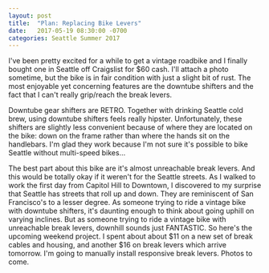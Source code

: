 ```yaml
---
layout: post
title:  "Plan: Replacing Bike Levers"
date:   2017-05-19 08:30:00 -0700
categories: Seattle Summer 2017
---
```


I've been pretty excited for a while to get a vintage
roadbike and I finally bought one in Seattle off Craigslist for $60 cash. I'll
attach a photo sometime, but the bike is in fair condition with just a slight
bit of rust. The most enjoyable yet concerning features are the downtube shifters
and the fact that I can't really grip/reach the break levers.

Downtube gear shifters are RETRO. Together with drinking Seattle cold brew, using downtube
shifters feels really hipster.
Unfortunately, these shifters are slightly less convenient because of where they are
located on the bike: down on the frame rather than where the hands sit on the
handlebars. I'm glad they work because I'm not sure it's possible to bike
Seattle without multi-speed bikes...

The best part about this bike are it's almost unreachable break levers. And
this would be totally okay if it weren't for the Seattle streets. As I walked to
work the first day from Capitol Hill to Downtown, I discovered to my surprise that
Seattle has streets that
roll up and down. They are reminiscent of San Francisco's to a
lesser degree. As someone trying to ride a vintage bike with downtube
shifters, it's daunting enough to think about going uphill on varying inclines. But as someone
trying to ride a vintage bike with unreachable break levers, downhill sounds just
FANTASTIC. So here's the upcoming weekend project. I spent about about $11 on a new set
of break cables and housing, and another $16 on break levers which arrive
tomorrow. I'm going to manually install responsive break levers. Photos to come.


